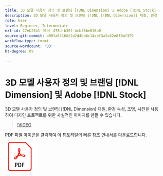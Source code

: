 ```yaml
---
title: 3D 모델 사용자 정의 및 브랜딩 [!DNL Dimension] 및 Adobe [!DNL Stock]
description: 3D 모델 사용자 정의 및 브랜딩 [!DNL [!DNL Dimension]] 재질, 환경 속성, 조명, 사진을 사용하여 모든 디자인 프로젝트를 위한 사실적인 이미지 만들기
role: User
level: Beginner, Intermediate
exl-id: 27eb25b1-f0ef-478d-b36f-bcbf8be616b0
source-git-commit: b99fa53168d2d2d4bb6c14ebf3a9a52e8f0af379
workflow-type: tm+mt
source-wordcount: '83'
ht-degree: 0%

---
```


# 3D 모델 사용자 정의 및 브랜딩 [!DNL Dimension] 및 Adobe [!DNL Stock]

3D 모델 사용자 정의 및 브랜딩 [!DNL Dimension] 재질, 환경 속성, 조명, 사진을 사용하여 디자인 프로젝트를 위한 사실적인 이미지를 만들 수 있습니다.

>[!VIDEO](https://video.tv.adobe.com/v/331005?hidetitle=true)

PDF 파일 아이콘을 클릭하여 이 튜토리얼의 빠른 참조 안내서를 다운로드합니다.

[![PDF 파일 아이콘](../assets/acrobat_PDF_96.png)](../quick-reference/SkiptheShootGettheShot.pdf)
